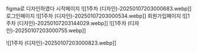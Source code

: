 figma로 디자인하였다
시작페이지
![[1주차 (디자인)-20250107203000683.webp]]
로그인페이지
![[1주차 (디자인)-20250107203000534.webp]]
회원가입페이지
![[1주차 (디자인)-20250107203144029.webp]]
![[1주차 (디자인)-20250107203000755.webp]]

![[1주차 (디자인)-20250107203000823.webp]]